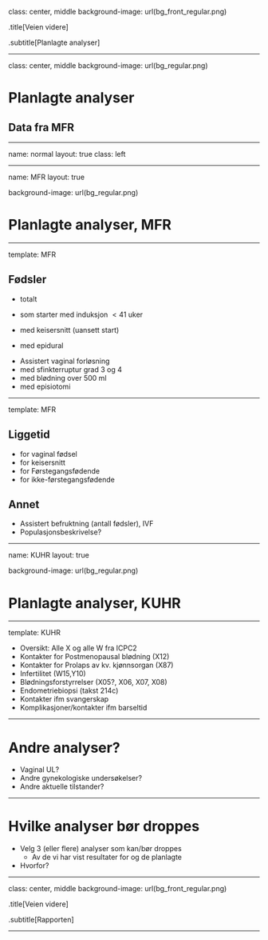 

class: center, middle
background-image: url(bg_front_regular.png)

.title[Veien videre]

.subtitle[Planlagte analyser]

---

class: center, middle
background-image: url(bg_regular.png)

# Planlagte analyser

## Data fra MFR

---
name: normal
layout: true
class: left

---
name: MFR
layout: true

background-image: url(bg_regular.png)

# Planlagte analyser, MFR


---
template: MFR

## Fødsler

- totalt 
<!--  - Tredelt søyle: starter spontant/med induksjon/med keisersnitt-->
- som starter med induksjon $\lt41$ uker
<!--  - Tredelt søyle: $<$41 uker / =41 uke / >41 uke -->
- med keisersnitt (uansett start)
<!--  - TODELT SØYLE:  AKUTT / PLANLAGT-->
- med epidural 
<!--  - TODELT SØYLE:  KEISERSNITT / VAGINAL-->
- Assistert vaginal forløsning 
- med sfinkterruptur grad 3 og 4
- med blødning over 500 ml
- med episiotomi

---

template: MFR

## Liggetid

- for vaginal fødsel
- for keisersnitt
- for Førstegangsfødende 
- for ikke-førstegangsfødende

## Annet

- Assistert befruktning (antall fødsler), IVF
- Populasjonsbeskrivelse?

---
name: KUHR
layout: true

background-image: url(bg_regular.png)

# Planlagte analyser, KUHR

---

template: KUHR

- Oversikt: Alle X og alle W fra ICPC2
- Kontakter for Postmenopausal blødning (X12)
- Kontakter for Prolaps av kv. kjønnsorgan (X87)
- Infertilitet (W15,Y10)
- Blødningsforstyrrelser (X05?, X06, X07, X08)
- Endometriebiopsi (takst 214c)
- Kontakter ifm svangerskap
- Komplikasjoner/kontakter ifm barseltid

---

# Andre analyser?

- Vaginal UL?
- Andre gynekologiske undersøkelser?
- Andre aktuelle tilstander?

---

# Hvilke analyser bør droppes

- Velg 3 (eller flere) analyser som kan/bør droppes
  - Av de vi har vist resultater for og de planlagte
- Hvorfor?

---



class: center, middle
background-image: url(bg_front_regular.png)

.title[Veien videre]

.subtitle[Rapporten]

---



